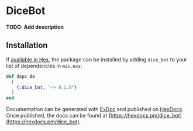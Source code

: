 # DiceBot

**TODO: Add description**

## Installation

If [available in Hex](https://hex.pm/docs/publish), the package can be installed
by adding `dice_bot` to your list of dependencies in `mix.exs`:

```elixir
def deps do
  [
    {:dice_bot, "~> 0.1.0"}
  ]
end
```

Documentation can be generated with [ExDoc](https://github.com/elixir-lang/ex_doc)
and published on [HexDocs](https://hexdocs.pm). Once published, the docs can
be found at [https://hexdocs.pm/dice_bot](https://hexdocs.pm/dice_bot).
